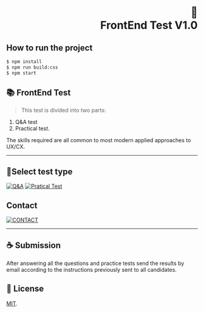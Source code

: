<h1 align="right">
📄<br>FrontEnd Test V1.0
</h1>

## How to run the project

```bash
$ npm install
$ npm run build:css
$ npm start
```

## 📚 FrontEnd Test

> This test is divided into two parts:

1. Q&A test
2. Practical test.

The skills required are all common to most modern applied approaches to UX/CX.

---

## 🚀Select test type

[![Q&A](https://img.shields.io/badge/Q&A%20-%23323330.svg?&style=for-the-badge&logo=perfil&logoColor=black&color=FFB800)](https://github.com/TomDatalab/FrontEndTest/blob/main/Q&A.md)
[![Pratical Test](https://img.shields.io/badge/Pratical_Test%20-%23323330.svg?&style=for-the-badge&logo=repositório&logoColor=black&color=8000FF)](https://github.com/TomDatalab/FrontEndTest/blob/main/praticalTest.md)

## Contact

[![CONTACT](https://img.shields.io/badge/contact%20-%23323330.svg?&style=for-the-badge&logo=badges&logoColor=black&color=006DEC)]()

---

## ☕ Submission

After answering all the questions and practice tests send the results by email according to the instructions previously sent to all candidates.<br>

## 🍜 License

[MIT](https://choosealicense.com/licenses/mit/).<br>
